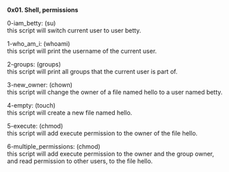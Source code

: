 **0x01. Shell, permissions**

0-iam_betty: (su)  
this script will switch current user to user betty.

1-who_am_i: (whoami)  
this script will print the username of the current user.

2-groups: (groups)  
this script will print all groups that the current user is part of.

3-new_owner: (chown)  
this script will change the owner of a file named hello to a user named betty.

4-empty: (touch)  
this script will create a new file named hello.

5-execute: (chmod)  
this script will add execute permission to the owner of the file hello.

6-multiple_permissions: (chmod)  
this script will add execute permission to the owner and the group owner, and read permission to other users, to the file hello.

